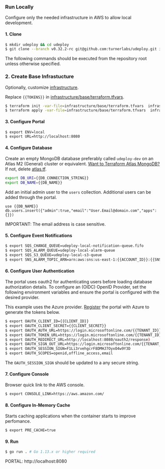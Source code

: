 
### Run Locally ###

Configure only the needed infrastructure in AWS to allow local development.

#### 1. Clone ####
```bash
$ mkdir udeploy && cd udeploy
$ git clone --branch v0.32.2-rc git@github.com:turnerlabs/udeploy.git infrastructure
```

The following commands should be executed from the repository root unless otherwise specified.

### 2. Create Base Infrastucture ####

Optionally, customize [infrastructure](BASE.md).

Replace `{{TOKENS}}` in [infrastructure/base/terraform.tfvars](/infrastructure/base/terraform.tfvars).
```bash
$ terraform init -var-file=infrastructure/base/terraform.tfvars  infrastructure/base 
$ terraform apply -var-file=infrastructure/base/terraform.tfvars  infrastructure/base
```

#### 3. Configure Portal ####
```bash
$ export ENV=local
$ export URL=http://localhost:8080
```

#### 4. Configure Database ####
Create an empty MongoDB database preferably called `udeploy-dev` on an Atlas M2 (General) cluster or equivalent. [Want to Terraform Atlas MongoDB?](ATLAS.md) If not, delete [atlas.tf](/infrastructure/portals/prod/atlas.tf).

```bash
export DB_URI={{DB_CONNECTION_STRING}}
export DB_NAME={{DB_NAME}}
```

Add an initial admin user to the `users` collection. Additional users can be added through the portal.

```
use {{DB_NAME}}
db.users.insert({"admin":true,"email":"User.Email@domain.com","apps":{}})
```

IMPORTANT: The email address is case sensitive.

#### 5. Configure Event Notifications ####
```bash
$ export SQS_CHANGE_QUEUE=udeploy-local-notification-queue.fifo
$ export SQS_ALARM_QUEUE=udeploy-local-alarm-queue
$ export SQS_S3_QUEUE=udeploy-local-s3-queue
$ export SNS_ALARM_TOPIC_ARN=arn:aws:sns:us-east-1:{{ACCOUNT_ID}}:{{SNS_ALARM_TOPIC_NAME}}
```

#### 6. Configure User Authentication ####
The portal uses oauth2 for authenticating users before loading database authorization details. To configure an (OIDC) OpenID Provider, set the following environment variables and ensure the portal is configured with the desired provider.

This example uses the Azure provider. [Register](OAUTH_AZURE.md) the portal with Azure to generate the tokens below.

```bash
$ export OAUTH_CLIENT_ID={{CLIENT_ID}} 
$ export OAUTH_CLIENT_SECRET={{CLIENT_SECRET}}
$ export OAUTH_AUTH_URL=https://login.microsoftonline.com/{{TENANT_ID}}/oauth2/v2.0/authorize)
$ export OAUTH_TOKEN_URL=https://login.microsoftonline.com/{{TENANT_ID}}/oauth2/v2.0/token)
$ export OAUTH_REDIRECT_URL=http://localhost:8080/oauth2/response)
$ export OAUTH_SIGN_OUT_URL=https://login.microsoftonline.com/{{TENANT_ID}}/oauth2/logout?client_id={{CLIENT_ID}})
$ export OAUTH_SESSION_SIGN=F1Li3rvehgcrF8DMHJ7OyxO4w9Y3D
$ export OAUTH_SCOPES=openid,offline_access,email 
```

The `OAUTH_SESSION_SIGN` should be updated to a any secure string.

#### 7. Configure Console ####
Browser quick link to the AWS console.
```bash
$ export CONSOLE_LINK=https://aws.amazon.com/
```

#### 8. Configure In-Memory Cache ####
Starts caching applications when the container starts to improve perfomance.
```bash
$ export PRE_CACHE=true
```

#### 9. Run #### 

```bash
$ go run . # Go 1.13.x or higher required
```

PORTAL: http://localhost:8080